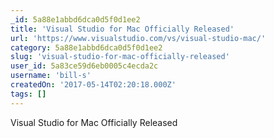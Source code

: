 ```yaml
---
_id: 5a88e1abbd6dca0d5f0d1ee2
title: 'Visual Studio for Mac Officially Released'
url: 'https://www.visualstudio.com/vs/visual-studio-mac/'
category: 5a88e1abbd6dca0d5f0d1ee2
slug: 'visual-studio-for-mac-officially-released'
user_id: 5a83ce59d6eb0005c4ecda2c
username: 'bill-s'
createdOn: '2017-05-14T02:20:18.000Z'
tags: []
---
```


Visual Studio for Mac Officially Released
